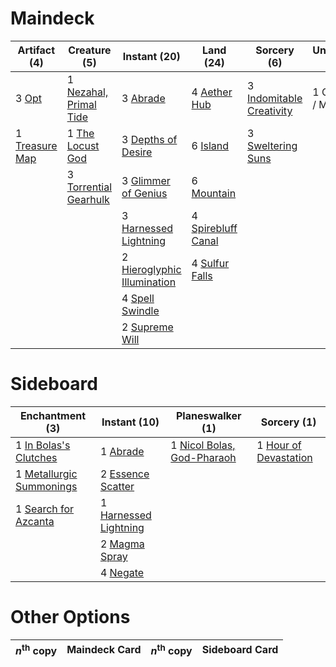 
# Maindeck

|                                      Artifact (4)                                       |                                          Creature (5)                                           |                                             Instant (20)                                             |                                          Land (24)                                          |                                            Sorcery (6)                                            |   Unknown (1)   |
|-----------------------------------------------------------------------------------------|-------------------------------------------------------------------------------------------------|------------------------------------------------------------------------------------------------------|---------------------------------------------------------------------------------------------|---------------------------------------------------------------------------------------------------|-----------------|
|3 [Opt](http://gatherer.wizards.com/Pages/Card/Details.aspx?multiverseid=439586)         |1 [Nezahal, Primal Tide](http://gatherer.wizards.com/Pages/Card/Details.aspx?multiverseid=439702)|3 [Abrade](http://gatherer.wizards.com/Pages/Card/Details.aspx?multiverseid=430772)                   |4 [Aether Hub](http://gatherer.wizards.com/Pages/Card/Details.aspx?multiverseid=417815)      |3 [Indomitable Creativity](http://gatherer.wizards.com/Pages/Card/Details.aspx?multiverseid=423752)|1 Commit / Memory|
|1 [Treasure Map](http://gatherer.wizards.com/Pages/Card/Details.aspx?multiverseid=435410)|1 [The Locust God](http://gatherer.wizards.com/Pages/Card/Details.aspx?multiverseid=430686)      |3 [Depths of Desire](http://gatherer.wizards.com/Pages/Card/Details.aspx?multiverseid=435204)         |6 [Island](http://gatherer.wizards.com/Pages/Card/Details.aspx?multiverseid=439602)          |3 [Sweltering Suns](http://gatherer.wizards.com/Pages/Card/Details.aspx?multiverseid=426851)       |                 |
|                                                                                         |3 [Torrential Gearhulk](http://gatherer.wizards.com/Pages/Card/Details.aspx?multiverseid=420589) |3 [Glimmer of Genius](http://gatherer.wizards.com/Pages/Card/Details.aspx?multiverseid=417622)        |6 [Mountain](http://gatherer.wizards.com/Pages/Card/Details.aspx?multiverseid=439604)        |                                                                                                   |                 |
|                                                                                         |                                                                                                 |3 [Harnessed Lightning](http://gatherer.wizards.com/Pages/Card/Details.aspx?multiverseid=417690)      |4 [Spirebluff Canal](http://gatherer.wizards.com/Pages/Card/Details.aspx?multiverseid=417822)|                                                                                                   |                 |
|                                                                                         |                                                                                                 |2 [Hieroglyphic Illumination](http://gatherer.wizards.com/Pages/Card/Details.aspx?multiverseid=426759)|4 [Sulfur Falls](http://gatherer.wizards.com/Pages/Card/Details.aspx?multiverseid=241987)    |                                                                                                   |                 |
|                                                                                         |                                                                                                 |4 [Spell Swindle](http://gatherer.wizards.com/Pages/Card/Details.aspx?multiverseid=435235)            |                                                                                             |                                                                                                   |                 |
|                                                                                         |                                                                                                 |2 [Supreme Will](http://gatherer.wizards.com/Pages/Card/Details.aspx?multiverseid=430738)             |                                                                                             |                                                                                                   |                 |


# Sideboard

|                                          Enchantment (3)                                          |                                          Instant (10)                                          |                                          Planeswalker (1)                                           |                                          Sorcery (1)                                           |
|---------------------------------------------------------------------------------------------------|------------------------------------------------------------------------------------------------|-----------------------------------------------------------------------------------------------------|------------------------------------------------------------------------------------------------|
|1 [In Bolas's Clutches](http://gatherer.wizards.com/Pages/Card/Details.aspx?multiverseid=442942)   |1 [Abrade](http://gatherer.wizards.com/Pages/Card/Details.aspx?multiverseid=430772)             |1 [Nicol Bolas, God-Pharaoh](http://gatherer.wizards.com/Pages/Card/Details.aspx?multiverseid=430829)|1 [Hour of Devastation](http://gatherer.wizards.com/Pages/Card/Details.aspx?multiverseid=430786)|
|1 [Metallurgic Summonings](http://gatherer.wizards.com/Pages/Card/Details.aspx?multiverseid=417629)|2 [Essence Scatter](http://gatherer.wizards.com/Pages/Card/Details.aspx?multiverseid=438446)    |                                                                                                     |                                                                                                |
|1 [Search for Azcanta](http://gatherer.wizards.com/Pages/Card/Details.aspx?multiverseid=435226)    |1 [Harnessed Lightning](http://gatherer.wizards.com/Pages/Card/Details.aspx?multiverseid=417690)|                                                                                                     |                                                                                                |
|                                                                                                   |2 [Magma Spray](http://gatherer.wizards.com/Pages/Card/Details.aspx?multiverseid=None)          |                                                                                                     |                                                                                                |
|                                                                                                   |4 [Negate](http://gatherer.wizards.com/Pages/Card/Details.aspx?multiverseid=None)               |                                                                                                     |                                                                                                |


# Other Options

|*n*<sup>th</sup> copy|Maindeck Card|*n*<sup>th</sup> copy|Sideboard Card|
|---------------------|-------------|---------------------|--------------|

